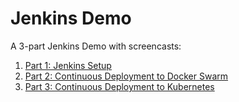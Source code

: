 # Jenkins Demo

A 3-part Jenkins Demo with screencasts:

1. [Part 1: Jenkins Setup](docs/part1-jenkins-setup.md)
2. [Part 2: Continuous Deployment to Docker Swarm](docs/part2-cd-docker-swarm.md)
3. [Part 3: Continuous Deployment to Kubernetes](docs/part3-cd-kubernetes.md)

